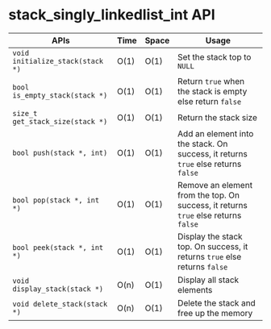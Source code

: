 # stack_singly_linkedlist_int API

APIs                             | Time | Space | Usage
---------------------------------|------|-------|-----------------------------------------------------------------------------------
`void initialize_stack(stack *)` | O(1) | O(1)  | Set the stack top to `NULL`
`bool is_empty_stack(stack *)`   | O(1) | O(1)  | Return `true` when the stack is empty else return `false`
`size_t get_stack_size(stack *)` | O(1) | O(1)  | Return the stack size
`bool push(stack *, int)`        | O(1) | O(1)  | Add an element into the stack. On success, it returns `true` else returns `false`
`bool pop(stack *, int *)`       | O(1) | O(1)  | Remove an element from the top. On success, it returns `true` else returns `false`
`bool peek(stack *, int *)`      | O(1) | O(1)  | Display the stack top. On success, it returns `true` else returns `false`
`void display_stack(stack *)`    | O(n) | O(1)  | Display all stack elements
`void delete_stack(stack *)`     | O(n) | O(1)  | Delete the stack and free up the memory

